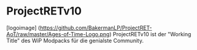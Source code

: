 # ProjectRETv10
[logoimage] (https://github.com/BakermanLP/ProjectRET-AoT/raw/master/Ages-of-Time-Logo.png)
ProjectRETv10 ist der "Working Title" des WiP Modpacks für die genialste Community.

